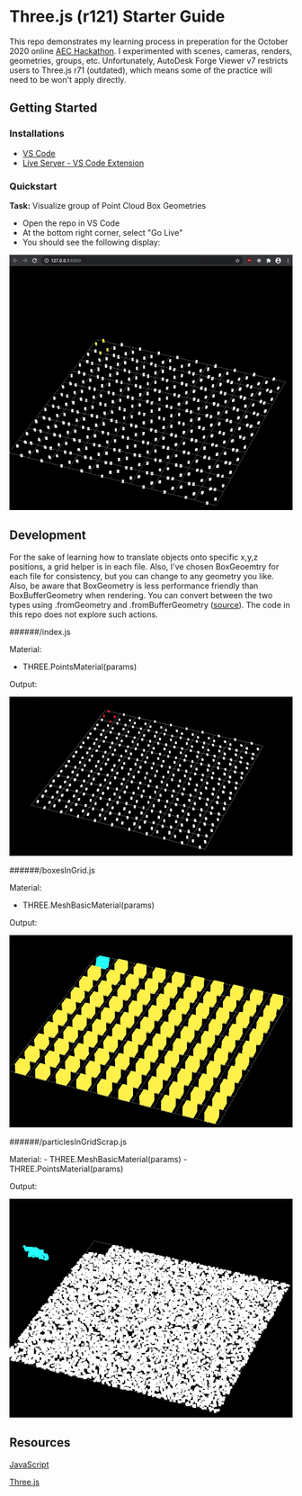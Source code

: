 # Three.js (r121) Starter Guide

This repo demonstrates my learning process in preperation for the October 2020 online [AEC Hackathon](https://aechackathon.com/). I experimented with scenes, cameras, renders, geometries, groups, etc. Unfortunately, AutoDesk Forge Viewer v7 restricts users to Three.js r71 (outdated), which means some of the practice will need to be won't apply directly.

## Getting Started 

### Installations
- [VS Code](https://code.visualstudio.com/)
- [Live Server - VS Code Extension](https://marketplace.visualstudio.com/items?itemName=ritwickdey.LiveServer)

### Quickstart

**Task:** Visualize group of Point Cloud Box Geometries 

- Open the repo in VS Code
- At the bottom right corner, select "Go Live"
- You should see the following display:
  
![](img/BoxesPointsInGrid.png)

## Development

For the sake of learning how to translate objects onto specific x,y,z positions, a grid helper is in each file. Also, I've chosen BoxGeoemtry for each file for consistency, but you can change to any geometry you like. Also, be aware that BoxGeometry is less performance friendly than BoxBufferGeometry when rendering. You can convert between the two types using .fromGeometry and .fromBufferGeometry ([source](https://stackoverflow.com/questions/49956422/what-is-difference-between-boxbuffergeometry-vs-boxgeometry-in-three-js)). The code in this repo does not explore such actions. 

######/index.js

Material: 
  - THREE.PointsMaterial(params)

Output: 

![](img/boxesInGrid.gif)

######/boxesInGrid.js

Material:
  - THREE.MeshBasicMaterial(params)

Output: 

![](img/boxesInGrid.png)

######/particlesInGridScrap.js

Material: 
    - THREE.MeshBasicMaterial(params)
    - THREE.PointsMaterial(params)

Output: 

![](img/scrap.png)

## Resources

[JavaScript](https://developer.mozilla.org/en-US/docs/Web/javascript)

[Three.js](https://threejs.org/)
